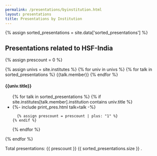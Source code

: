 ```yaml
---
permalink: /presentations/byinstitution.html
layout: presentations
title: Presentations by Institution
---
```


{% assign sorted_presentations = site.data['sorted_presentations'] %}

<!--
  0     1       2      3       4          5           6          7            8
date | name | title | url | meeting | meetingurl | project | focus_area | institution
-->

<h2>Presentations related to HSF-India</h2>
{% assign prescount = 0 %}

{% assign univs = site.institutes %}
{% for univ in univs %}
  {% for talk in sorted_presentations %}
    {{talk.member}}
  {% endfor %}

<h4>{{univ.title}}</h4>
<ul>
  {% for talk in sorted_presentations %}
    {% if site.institutes[talk.member].institution contains univ.title %}
      <li>
        {%- include print_pres.html talk=talk -%}
      </li>

      {% assign prescount = prescount | plus: "1" %}
    {% endif %}
  {% endfor %}
</ul>

{% endfor %}

Total presentations: {{ prescount }} {{ sorted_presentations.size }} .
